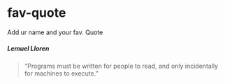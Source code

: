 # fav-quote

Add ur name and your fav. Quote

##### Lemuel Lloren

> “Programs must be written for people to read, and only incidentally for machines to execute.”
